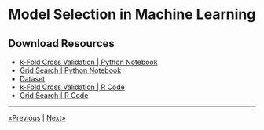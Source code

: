 # Model Selection in Machine Learning

## Download Resources
* <a href="Python/01. k-Fold Cross Validation.ipynb" download>k-Fold Cross Validation | Python Notebook</a>
* <a href="Python/02. Grid Search.ipynb" download>Grid Search | Python Notebook</a>
* <a href="Python/Social_Network_Ads.csv" download>Dataset</a>
* <a href="R/01. k-Fold Cross Validation.r" download>k-Fold Cross Validation | R Code</a>
* <a href="R/02. Grid Search.r" download>Grid Search | R Code</a>
<hr>

<a href="../Section 46 - Part 10 - Model Selection & Boosting">«Previous</a> | <a href="../Section 48 - XGBoost">Next»</a>
